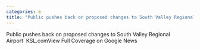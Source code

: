 ```yaml
---
categories: e
title: "Public pushes back on proposed changes to South Valley Regional Airport  KSLcom"
---
```

Public pushes back on proposed changes to South Valley Regional Airport&nbsp;&nbsp;KSL.comView Full Coverage on Google News